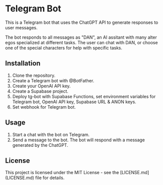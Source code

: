 # Telegram Bot

This is a Telegram bot that uses the ChatGPT API to generate responses to user
messages.

The bot responds to all messages as "DAN", an AI assitant with many alter egos specialized at different tasks. The user can chat with DAN, or choose one of the special characters for help with specific tasks.

## Installation

1. Clone the repository.
2. Create a Telegram bot with @BotFather.
3. Create your OpenAI API key.
4. Create a Supabase project.
4. Deploy tg-bot with Supabase Functions, set environment variables for Telegram
   bot, OpenAI API key, Supabase URL & ANON keys.
5. Set webhook for Telegram bot.

## Usage

1. Start a chat with the bot on Telegram.
2. Send a message to the bot. The bot will respond with a message generated by
   the ChatGPT.

## License

This project is licensed under the MIT License - see the [LICENSE.md]
(LICENSE.md) file for details.
